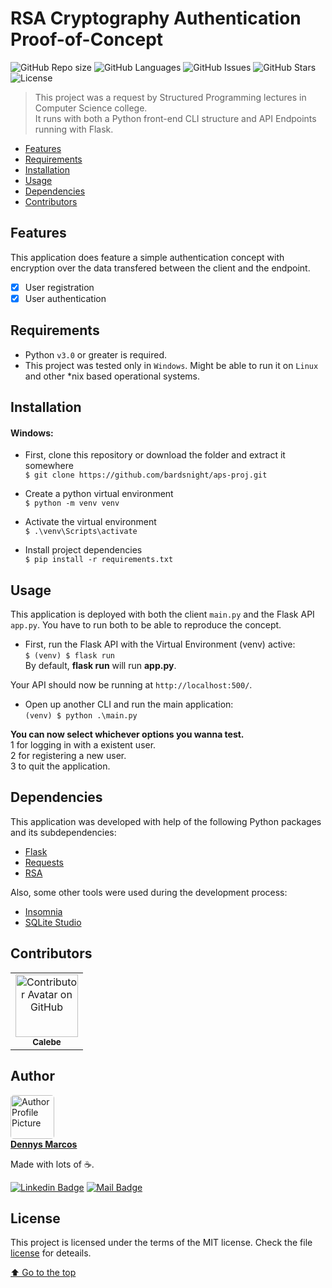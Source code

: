 # RSA Cryptography Authentication Proof-of-Concept
![GitHub Repo size](https://img.shields.io/github/repo-size/bardsnight/aps-proj?style=flat-square)
![GitHub Languages](https://img.shields.io/github/languages/count/bardsnight/aps-proj?style=flat-square)
![GitHub Issues](https://img.shields.io/github/issues/bardsnight/aps-proj?style=flat-square)
![GitHub Stars](https://img.shields.io/github/stars/bardsnight/aps-proj?style=flat-square)
![License](https://img.shields.io/github/license/bardsnight/aps-proj?style=flat-square)
> This project was a request by Structured Programming lectures in Computer Science college.
> <br>It runs with both a Python front-end CLI structure and API Endpoints running with Flask.

<!--ts-->
   * [Features](#Features)
   * [Requirements](#Requirements)
   * [Installation](#Installation)
   * [Usage](#Usage)
   * [Dependencies](#Dependencies)
   * [Contributors](#Contributors)   
<!--te-->

## Features
This application does feature a simple authentication concept with encryption over the data transfered between the client and the endpoint.<br>
- [x] User registration
- [x] User authentication
 
## Requirements
* Python `v3.0` or greater is required.
* This project was tested only in `Windows`. Might be able to run it on `Linux` and other *nix based operational systems.

## Installation
#### Windows:
- First, clone this repository or download the folder and extract it somewhere
<br>`$ git clone https://github.com/bardsnight/aps-proj.git`

- Create a python virtual environment
<br>`$ python -m venv venv`

- Activate the virtual environment
<br>`$ .\venv\Scripts\activate`

- Install project dependencies
<br>`$ pip install -r requirements.txt`

## Usage
This application is deployed with both the client `main.py` and the Flask API `app.py`.
You have to run both to be able to reproduce the concept.

- First, run the Flask API with the Virtual Environment (venv) active:<br>
`$ (venv) $ flask run`<br>
By default, **flask run** will run **app.py**.


Your API should now be running at `http://localhost:500/`.<br>


- Open up another CLI and run the main application:<br>
`(venv) $ python .\main.py`


**You can now select whichever options you wanna test.**<br>
1 for logging in with a existent user.<br>
2 for registering a new user.<br>
3 to quit the application.<br>


## Dependencies
This application was developed with help of the following Python packages and its subdependencies:
- [Flask](https://flask.palletsprojects.com/en/2.0.x/)
- [Requests](https://docs.python-requests.org/en/latest/)
- [RSA](https://stuvel.eu/software/rsa/)

Also, some other tools were used during the development process:
- [Insomnia](https://insomnia.rest/)
- [SQLite Studio](https://sqlitestudio.pl/)


## Contributors
<table>
  <tr>
    <td align="center">
      <a href="https://github.com/blacklebe#">
        <img src="https://avatars.githubusercontent.com/u/92761332?v=4" width="100px;" alt="Contributor Avatar on GitHub"/><br>
        <sub>
          <b>Calebe</b>
        </sub>
      </a>
    </td>    
  </tr>
</table>


## Author
<a href="https://github.com/bardsnight/">
<img style="border-radius: 5px;" src="https://avatars.githubusercontent.com/u/51341598?s=400&u=9431c2dc6cbc497de03fdda80330fcc45a9c4fa9&v=4" width="70px" alt="Author Profile Picture"/>
<br><b>Dennys Marcos</b>
</a>

Made with lots of ☕.

[![Linkedin Badge](https://img.shields.io/badge/Linkedin-0077B5?style=flat&logo=linkedin&logoColor=white)](https://www.linkedin.com/in/dennysm/)
[![Mail Badge](https://img.shields.io/badge/ProtonMail-8B89CC?style=flat&logo=protonmail&logoColor=white)](mailto:dennysm@pm.me)

## License
This project is licensed under the terms of the MIT license. Check the file [license](LICENSE) for deteails.

[⬆ Go to the top](#RSA-cryptography-authentication-Proof-of-Concept)